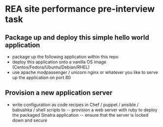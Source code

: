 REA site performance pre-interview task
=============





Package up and deploy this simple hello world application
-------
- package up the following application within this repo 
- deploy this application onto a vanilla OS image (Centos/Fedora/Ubuntu/Debian/RHEL)
- use apache modpassenger  / unicorn nginx or whatever you like to serve up the application on port 80


Provision a new application server
-------
- write configuration as code recipes in Chef / puppet / ansible / babushka  / shell scripts to
-- provision a web server with ruby to deploy the packaged Sinatra application
-- ensure that the server is locked down and secure
